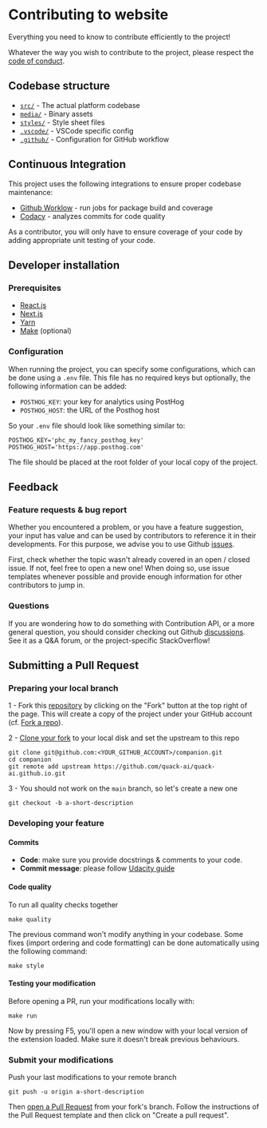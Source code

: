 # Contributing to website

Everything you need to know to contribute efficiently to the project!

Whatever the way you wish to contribute to the project, please respect the [code of conduct](CODE_OF_CONDUCT.md).

## Codebase structure

- [`src/`](https://github.com/quack-ai/quack-ai.github.io/blob/main/src/) - The actual platform codebase
- [`media/`](https://github.com/quack-ai/quack-ai.github.io/blob/main/media/) - Binary assets
- [`styles/`](https://github.com/quack-ai/quack-ai.github.io/blob/main/styles/) - Style sheet files
- [`.vscode/`](https://github.com/quack-ai/quack-ai.github.io/blob/main/.vscode/) - VSCode specific config
- [`.github/`](https://github.com/quack-ai/quack-ai.github.io/blob/main/.github/) - Configuration for GitHub workflow

## Continuous Integration

This project uses the following integrations to ensure proper codebase maintenance:

- [Github Worklow](https://help.github.com/en/actions/configuring-and-managing-workflows/configuring-a-workflow) - run jobs for package build and coverage
- [Codacy](https://www.codacy.com/) - analyzes commits for code quality

As a contributor, you will only have to ensure coverage of your code by adding appropriate unit testing of your code.

## Developer installation

### Prerequisites

- [React.js](https://react.dev/)
- [Next.js](https://nextjs.org/)
- [Yarn](https://yarnpkg.com/getting-started/install)
- [Make](https://www.gnu.org/software/make/) (optional)

### Configuration

When running the project, you can specify some configurations, which can be done using a `.env` file.
This file has no required keys but optionally, the following information can be added:

- `POSTHOG_KEY`: your key for analytics using PostHog
- `POSTHOG_HOST`: the URL of the Posthog host

So your `.env` file should look like something similar to:

```
POSTHOG_KEY='phc_my_fancy_posthog_key'
POSTHOG_HOST='https://app.posthog.com'
```

The file should be placed at the root folder of your local copy of the project.

## Feedback

### Feature requests & bug report

Whether you encountered a problem, or you have a feature suggestion, your input has value and can be used by contributors to reference it in their developments. For this purpose, we advise you to use Github [issues](https://github.com/quack-ai/quack-ai.github.io/issues).

First, check whether the topic wasn't already covered in an open / closed issue. If not, feel free to open a new one! When doing so, use issue templates whenever possible and provide enough information for other contributors to jump in.

### Questions

If you are wondering how to do something with Contribution API, or a more general question, you should consider checking out Github [discussions](https://github.com/quack-ai/quack-ai.github.io/discussions). See it as a Q&A forum, or the project-specific StackOverflow!

## Submitting a Pull Request

### Preparing your local branch

1 - Fork this [repository](https://github.com/quack-ai/quack-ai.github.io) by clicking on the "Fork" button at the top right of the page. This will create a copy of the project under your GitHub account (cf. [Fork a repo](https://docs.github.com/en/get-started/quickstart/fork-a-repo)).

2 - [Clone your fork](https://docs.github.com/en/repositories/creating-and-managing-repositories/cloning-a-repository) to your local disk and set the upstream to this repo

```shell
git clone git@github.com:<YOUR_GITHUB_ACCOUNT>/companion.git
cd companion
git remote add upstream https://github.com/quack-ai/quack-ai.github.io.git
```

3 - You should not work on the `main` branch, so let's create a new one

```shell
git checkout -b a-short-description
```

### Developing your feature

#### Commits

- **Code**: make sure you provide docstrings & comments to your code.
- **Commit message**: please follow [Udacity guide](http://udacity.github.io/git-styleguide/)

#### Code quality

To run all quality checks together

```shell
make quality
```

The previous command won't modify anything in your codebase. Some fixes (import ordering and code formatting) can be done automatically using the following command:

```shell
make style
```

#### Testing your modification

Before opening a PR, run your modifications locally with:

```shell
make run
```

Now by pressing F5, you'll open a new window with your local version of the extension loaded. Make sure it doesn't break previous behaviours.

### Submit your modifications

Push your last modifications to your remote branch

```shell
git push -u origin a-short-description
```

Then [open a Pull Request](https://docs.github.com/en/github/collaborating-with-pull-requests/proposing-changes-to-your-work-with-pull-requests/creating-a-pull-request) from your fork's branch. Follow the instructions of the Pull Request template and then click on "Create a pull request".
